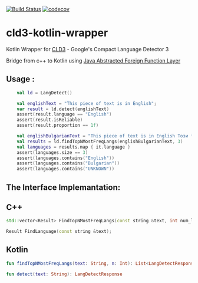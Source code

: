 [![Build Status](https://travis-ci.com/ntedgi/cld3-kotlin.svg?branch=master)](https://travis-ci.com/ntedgi/cld3-kotlin) [![codecov](https://codecov.io/gh/ntedgi/cld3-kotlin/branch/master/graph/badge.svg)](https://codecov.io/gh/ntedgi/cld3-kotlin)


# cld3-kotlin-wrapper
Kotlin Wrapper for [CLD3](https://github.com/google/cld3) -  Google's Compact Language Detector 3 

Bridge from c++ to Kotlin using [Java Abstracted Foreign Function Layer](https://github.com/jnr/jnr-ffi)


## Usage : 
```kotlin
    val ld = LangDetect()

    val englishText = "This piece of text is in English";
    var result = ld.detect(englishText)
    assert(result.language == "English")
    assert(result.isReliable)
    assert(result.proportion == 1f)

    val englishBulgarianText = "This piece of text is in English Този текст е на Български";
    val results = ld.findTopNMostFreqLangs(englishBulgarianText, 3)
    val languages = results.map { it.language }
    assert(languages.size == 3)
    assert(languages.contains("English"))
    assert(languages.contains("Bulgarian"))
    assert(languages.contains("UNKNOWN"))
```




## The Interface Implemantation:
 
## C++ 
```cpp
std::vector<Result> FindTopNMostFreqLangs(const string &text, int num_langs);
```
```cpp
Result FindLanguage(const string &text);
```

## Kotlin
```kotlin
fun findTopNMostFreqLangs(text: String, n: Int): List<LangDetectResponse> 
```

```kotlin
fun detect(text: String): LangDetectResponse 
```
